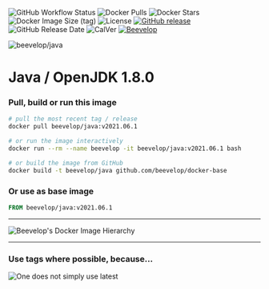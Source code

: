 ![GitHub Workflow Status](https://img.shields.io/github/workflow/status/beevelop/docker-java/Docker%20Image?style=for-the-badge)
![Docker Pulls](https://img.shields.io/docker/pulls/beevelop/java.svg?style=for-the-badge)
![Docker Stars](https://img.shields.io/docker/stars/beevelop/java?style=for-the-badge)
![Docker Image Size (tag)](https://img.shields.io/docker/image-size/beevelop/java/latest?style=for-the-badge)
![License](https://img.shields.io/github/license/beevelop/docker-java?style=for-the-badge)
[![GitHub release](https://img.shields.io/github/release/beevelop/docker-java.svg?style=for-the-badge)](https://github.com/beevelop/docker-java/releases)
![GitHub Release Date](https://img.shields.io/github/release-date/beevelop/docker-java?style=for-the-badge)
![CalVer](https://img.shields.io/badge/CalVer-YYYY.MM.MICRO-22bfda.svg?style=for-the-badge)
[![Beevelop](https://img.shields.io/badge/-%20Made%20with%20%F0%9F%8D%AF%20by%20%F0%9F%90%9Dvelop-blue.svg?style=for-the-badge)](https://beevelop.com)

![beevelop/java](/icon.png?raw=true)

# Java / OpenJDK 1.8.0

### Pull, build or run this image
```bash
# pull the most recent tag / release
docker pull beevelop/java:v2021.06.1

# or run the image interactively
docker run --rm --name beevelop -it beevelop/java:v2021.06.1 bash

# or build the image from GitHub
docker build -t beevelop/java github.com/beevelop/docker-base
```

### Or use as base image
```Dockerfile
FROM beevelop/java:v2021.06.1
```

---

![Beevelop's Docker Image Hierarchy](https://gist.githubusercontent.com/beevelop/b0cddab7209a683c77560d06ff00bc8e/raw/15429ee1d02e2c4dc019b760ca8c7ceff5911b82/hierarchy.png)

---

### Use tags where possible, because...

![One does not simply use latest](https://i.imgflip.com/1fgwxr.jpg)
